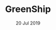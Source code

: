 ---
layout: project
title: 'GreenShip'
date: 20 Jul 2019
image: /assets/img/projects/greenship.gif
screenshot: /assets/img/projects/greenship.gif
links:
  - title: Youtube
    url: https://www.youtube.com/watch?v=JYcEX5uEMWc
  - title: Chrome Extension
    url: http://bit.ly/getgreenship
  - title: Github
    url: https://github.com/NickEngmann/GreenShip
caption: The ultimate tool to enhance environmental awareness with online-shopping.
description: >
    GreenShip empowers you to know the environmental cost of your shipping actions. It’s like looking at a menu with the amount of calories listed next to each item. It’s tempting to go for that juicy burger (the GreenShip team loves the occasional burger!) but maybe the salad is a better call. GreenShip will never tell you not to get that 2 day shipping, but rather let you know the environmental cost so you can make an informed decision.
    <br>
    <br>
    Go Green and Save with GreenShip. 
    <br>
    <br>
    Technical Specifics:<br>
    Chrome Extension<br>
    JavaScript<br>
accent_color: '#4fb1ba'
accent_image:
  background: 'linear-gradient(to bottom,#193747 0%,#233e4c 30%,#3c929e 50%,#d5d5d4 70%,#cdccc8 100%)'
  overlay:    true
---